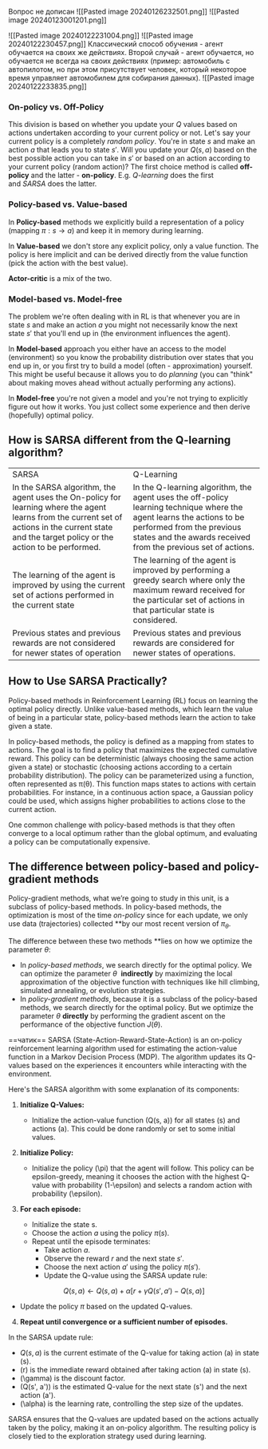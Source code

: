 Вопрос не дописан
![[Pasted image 20240126232501.png]]
![[Pasted image 20240123001201.png]]

![[Pasted image 20240122231004.png]]
![[Pasted image 20240122230457.png]]
Классический способ обучения - агент обучается на своих же действиях.
Второй случай - агент обучается, но обучается не всегда на своих действиях (пример: автомобиль с автопилотом, но при этом присутствует человек, который некоторое время управляет автомобилем для собирания данных).
![[Pasted image 20240122233835.png]]
### On-policy vs. Off-Policy

This division is based on whether you update your $Q$ values based on actions undertaken according to your current policy or not. Let's say your current policy is a completely _random policy_. You're in state $s$ and make an action $a$ that leads you to state $s'$. Will you update your $Q(s, a)$ based on the best possible action you can take in $s'$ or based on an action according to your current policy (random action)? The first choice method is called **off-policy** and the latter - **on-policy**. E.g. _Q-learning_ does the first and _SARSA_ does the latter.

### Policy-based vs. Value-based

In **Policy-based** methods we explicitly build a representation of a policy (mapping $\pi: s \to a$) and keep it in memory during learning.

In **Value-based** we don't store any explicit policy, only a value function. The policy is here implicit and can be derived directly from the value function (pick the action with the best value).

**Actor-critic** is a mix of the two.

### Model-based vs. Model-free

The problem we're often dealing with in RL is that whenever you are in state $s$ and make an action $a$ you might not necessarily know the next state $s'$ that you'll end up in (the environment influences the agent).

In **Model-based** approach you either have an access to the model (environment) so you know the probability distribution over states that you end up in, or you first try to build a model (often - approximation) yourself. This might be useful because it allows you to do _planning_ (you can "think" about making moves ahead without actually performing any actions).

In **Model-free** you're not given a model and you're not trying to explicitly figure out how it works. You just collect some experience and then derive (hopefully) optimal policy.

## **How is SARSA different from the Q-learning algorithm?**

|   |   |
|---|---|
|SARSA|Q-Learning|
|In the SARSA algorithm, the agent uses the On-policy for learning where the agent learns from the current set of actions in the current state and the target policy or the action to be performed.|In the Q-learning algorithm, the agent uses the off-policy learning technique where the agent learns the actions to be performed from the previous states and the awards received from the previous set of actions.|
|The learning of the agent is improved by using the current set of actions performed in the current state|The learning of the agent is improved by performing a greedy search where only the maximum reward received for the particular set of actions in that particular state is considered.|
|Previous states and previous rewards are not considered for newer states of operation|Previous states and previous rewards are considered for newer states of operations.|

## **How to Use SARSA Practically?**

Policy-based methods in Reinforcement Learning (RL) focus on learning the optimal policy directly. Unlike value-based methods, which learn the value of being in a particular state, policy-based methods learn the action to take given a state.

In policy-based methods, the policy is defined as a mapping from states to actions. The goal is to find a policy that maximizes the expected cumulative reward. This policy can be deterministic (always choosing the same action given a state) or stochastic (choosing actions according to a certain probability distribution).
The policy can be parameterized using a function, often represented as π(θ). This function maps states to actions with certain probabilities. For instance, in a continuous action space, a Gaussian policy could be used, which assigns higher probabilities to actions close to the current action.

One common challenge with policy-based methods is that they often converge to a local optimum rather than the global optimum, and evaluating a policy can be computationally expensive.

## The difference between policy-based and policy-gradient methods

Policy-gradient methods, what we’re going to study in this unit, is a subclass of policy-based methods. In policy-based methods, the optimization is most of the time _on-policy_ since for each update, we only use data (trajectories) collected **by our most recent version of $π_θ$​.

The difference between these two methods **lies on how we optimize the parameter $θ$:

- In _policy-based methods_, we search directly for the optimal policy. We can optimize the parameter  $θ$  **indirectly** by maximizing the local approximation of the objective function with techniques like hill climbing, simulated annealing, or evolution strategies.
- In _policy-gradient methods_, because it is a subclass of the policy-based methods, we search directly for the optimal policy. But we optimize the parameter $θ$ **directly** by performing the gradient ascent on the performance of the objective function $J(θ)$.

==чатик==
SARSA (State-Action-Reward-State-Action) is an on-policy reinforcement learning algorithm used for estimating the action-value function in a Markov Decision Process (MDP). The algorithm updates its Q-values based on the experiences it encounters while interacting with the environment.

Here's the SARSA algorithm with some explanation of its components:

1. **Initialize Q-Values:**
   - Initialize the action-value function \(Q(s, a)\) for all states \(s\) and actions \(a\). This could be done randomly or set to some initial values.

2. **Initialize Policy:**
   - Initialize the policy \(\pi\) that the agent will follow. This policy can be epsilon-greedy, meaning it chooses the action with the highest Q-value with probability \(1-\epsilon\) and selects a random action with probability \(\epsilon\).

3. **For each episode:**
   - Initialize the state s.
   - Choose the action $a$ using the policy $\pi(s)$.
   - Repeat until the episode terminates:
      - Take action $a$.
      - Observe the reward $r$ and the next state $s'$.
      - Choose the next action $a'$ using the policy $\pi(s')$.
      - Update the Q-value using the SARSA update rule:

$$Q(s, a) \leftarrow Q(s, a) + \alpha \left[ r + \gamma Q(s', a') - Q(s, a) \right]$$

   - Update the policy $\pi$ based on the updated Q-values.

4. **Repeat until convergence or a sufficient number of episodes.**

In the SARSA update rule:
- $Q(s, a)$ is the current estimate of the Q-value for taking action \(a\) in state \(s\).
- \(r\) is the immediate reward obtained after taking action \(a\) in state \(s\).
- \(\gamma\) is the discount factor.
- \(Q(s', a')\) is the estimated Q-value for the next state \(s'\) and the next action \(a'\).
- \(\alpha\) is the learning rate, controlling the step size of the updates.

SARSA ensures that the Q-values are updated based on the actions actually taken by the policy, making it an on-policy algorithm. The resulting policy is closely tied to the exploration strategy used during learning.
